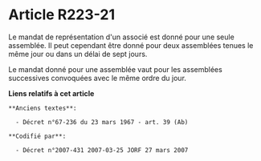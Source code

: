 # Article R223-21

Le mandat de représentation d'un associé est donné pour une seule assemblée. Il peut cependant être donné pour deux
assemblées tenues le même jour ou dans un délai de sept jours.

Le mandat donné pour une assemblée vaut pour les assemblées successives convoquées avec le même ordre du jour.

**Liens relatifs à cet article**

	**Anciens textes**:

	  - Décret n°67-236 du 23 mars 1967 - art. 39 (Ab)

	**Codifié par**:

	  - Décret n°2007-431 2007-03-25 JORF 27 mars 2007
